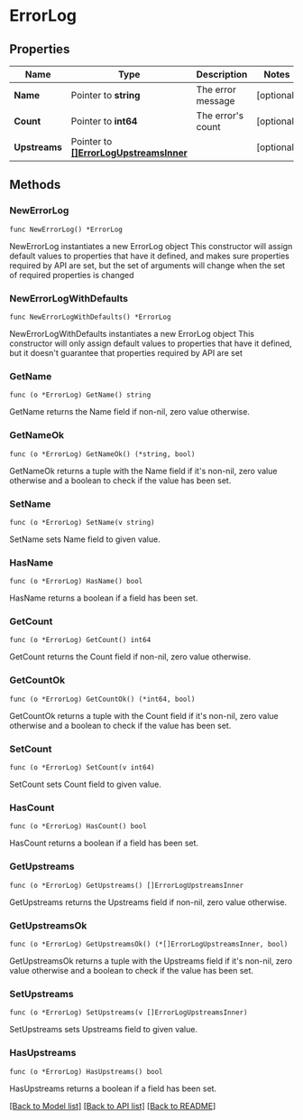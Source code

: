 # ErrorLog

## Properties

Name | Type | Description | Notes
------------ | ------------- | ------------- | -------------
**Name** | Pointer to **string** | The error message | [optional] 
**Count** | Pointer to **int64** | The error&#39;s count | [optional] 
**Upstreams** | Pointer to [**[]ErrorLogUpstreamsInner**](ErrorLogUpstreamsInner.md) |  | [optional] 

## Methods

### NewErrorLog

`func NewErrorLog() *ErrorLog`

NewErrorLog instantiates a new ErrorLog object
This constructor will assign default values to properties that have it defined,
and makes sure properties required by API are set, but the set of arguments
will change when the set of required properties is changed

### NewErrorLogWithDefaults

`func NewErrorLogWithDefaults() *ErrorLog`

NewErrorLogWithDefaults instantiates a new ErrorLog object
This constructor will only assign default values to properties that have it defined,
but it doesn't guarantee that properties required by API are set

### GetName

`func (o *ErrorLog) GetName() string`

GetName returns the Name field if non-nil, zero value otherwise.

### GetNameOk

`func (o *ErrorLog) GetNameOk() (*string, bool)`

GetNameOk returns a tuple with the Name field if it's non-nil, zero value otherwise
and a boolean to check if the value has been set.

### SetName

`func (o *ErrorLog) SetName(v string)`

SetName sets Name field to given value.

### HasName

`func (o *ErrorLog) HasName() bool`

HasName returns a boolean if a field has been set.

### GetCount

`func (o *ErrorLog) GetCount() int64`

GetCount returns the Count field if non-nil, zero value otherwise.

### GetCountOk

`func (o *ErrorLog) GetCountOk() (*int64, bool)`

GetCountOk returns a tuple with the Count field if it's non-nil, zero value otherwise
and a boolean to check if the value has been set.

### SetCount

`func (o *ErrorLog) SetCount(v int64)`

SetCount sets Count field to given value.

### HasCount

`func (o *ErrorLog) HasCount() bool`

HasCount returns a boolean if a field has been set.

### GetUpstreams

`func (o *ErrorLog) GetUpstreams() []ErrorLogUpstreamsInner`

GetUpstreams returns the Upstreams field if non-nil, zero value otherwise.

### GetUpstreamsOk

`func (o *ErrorLog) GetUpstreamsOk() (*[]ErrorLogUpstreamsInner, bool)`

GetUpstreamsOk returns a tuple with the Upstreams field if it's non-nil, zero value otherwise
and a boolean to check if the value has been set.

### SetUpstreams

`func (o *ErrorLog) SetUpstreams(v []ErrorLogUpstreamsInner)`

SetUpstreams sets Upstreams field to given value.

### HasUpstreams

`func (o *ErrorLog) HasUpstreams() bool`

HasUpstreams returns a boolean if a field has been set.


[[Back to Model list]](HOW-TO.md#documentation-for-models) [[Back to API list]](HOW-TO.md#documentation-for-api-endpoints) [[Back to README]](HOW-TO.md)


